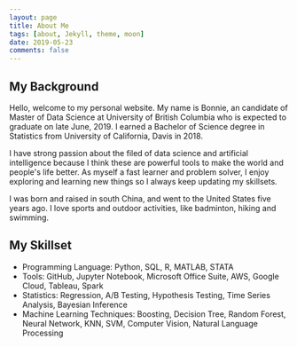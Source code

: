 ```yaml
---
layout: page
title: About Me
tags: [about, Jekyll, theme, moon]
date: 2019-05-23
comments: false
---
```


## My Background
Hello, welcome to my personal website. My name is Bonnie, an candidate of Master of Data Science at University of British Columbia who is expected to graduate on late June, 2019. I earned a Bachelor of Science degree in Statistics from University of California, Davis in 2018.

I have strong passion about the filed of data science and artificial intelligence because I think these are powerful tools to make the world and people's life better. As myself a fast learner and problem solver, I enjoy exploring and learning new things so I always keep updating my skillsets.

I was born and raised in south China, and went to the United States five years ago. I love sports and outdoor activities, like badminton, hiking and swimming. 


## My Skillset
  - Programming Language: Python, SQL, R, MATLAB, STATA
  - Tools: GitHub, Jupyter Notebook, Microsoft Office Suite, AWS, Google Cloud, Tableau, Spark
  - Statistics: Regression, A/B Testing, Hypothesis Testing, Time Series Analysis, Bayesian Inference
  - Machine Learning Techniques: Boosting, Decision Tree, Random Forest, Neural Network, KNN, SVM, Computer Vision, Natural Language Processing
